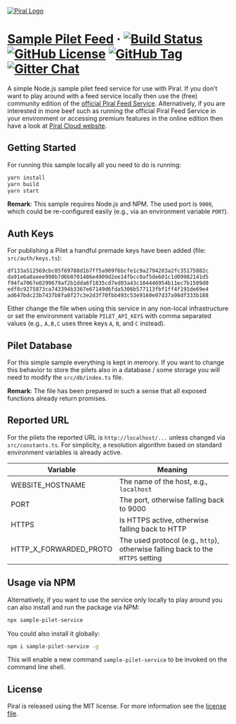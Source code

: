 [![Piral Logo](https://github.com/smapiot/piral/raw/main/docs/assets/logo.png)](https://piral.io)

# [Sample Pilet Feed](https://piral.io) &middot; [![Build Status](https://smapiot.visualstudio.com/piral/_apis/build/status/smapiot.sample-pilet-service?branchName=main)](https://smapiot.visualstudio.com/piral/_build/latest?definitionId=14&branchName=main) [![GitHub License](https://img.shields.io/badge/license-MIT-blue.svg)](https://github.com/smapiot/piral/blob/main/LICENSE) [![GitHub Tag](https://img.shields.io/github/tag/smapiot/piral.svg)](https://github.com/smapiot/piral/releases) [![Gitter Chat](https://badges.gitter.im/gitterHQ/gitter.png)](https://gitter.im/piral-io/community)

A simple Node.js sample pilet feed service for use with Piral. If you don't want to play around with a feed service locally then use the (free) community edition of the [official Piral Feed Service](https://feed.piral.cloud/). Alternatively, if you are interested in more beef such as running the official Piral Feed Service in your environment or accessing premium features in the online edition then have a look at [Piral Cloud website](https://www.piral.cloud/).

## Getting Started

For running this sample locally all you need to do is running:

```sh
yarn install
yarn build
yarn start
```

**Remark**: This sample requires Node.js and NPM. The used port is `9000`, which could be re-configured easily (e.g., via an environment variable `PORT`).

## Auth Keys

For publishing a Pilet a handful premade keys have been added (file: `src/auth/keys.ts`):

```plain
df133a512569cbc85f69788d1b7ff5a909f6bcfe1c9a2794283a2fc35175882c
da91e6a8aeee998b7d6b0701486e4909d2ee14fbcc0af5de601c1d09982141d5
f94fa7067e0299679af2b1dda6f1835cd7ed03a43c104446954b11ec7b1509d0
edf8c9275873ca743394b3367e67149d6fda5306b577113fbf1ff4f191de69e4
ad647bdc23b7437b8fa8f27c3e2d3f70fbb493c53e9160e07d37a98df333b188
```

Either change the file when using this service in any non-local infrastructure or set the environment variable `PILET_API_KEYS` with comma separated values (e.g., `A,B,C` uses three keys `A`, `B`, and `C` instead).

## Pilet Database

For this simple sample everything is kept in memory. If you want to change this behavior to store the pilets also in a database / some storage you will need to modify the `src/db/index.ts` file.

**Remark**: The file has been prepared in such a sense that all exposed functions already return promises.

## Reported URL

For the pilets the reported URL is `http://localhost/...` unless changed via `src/constants.ts`. For simplicity, a resolution algorithm based on standard environment variables is already active.

| Variable               | Meaning                                                                         |
|------------------------|---------------------------------------------------------------------------------|
| WEBSITE_HOSTNAME       | The name of the host, e.g., `localhost`                                         |
| PORT                   | The port, otherwise falling back to 9000                                        |
| HTTPS                  | Is HTTPS active, otherwise falling back to HTTP                                 |
| HTTP_X_FORWARDED_PROTO | The used protocol (e.g., `http`), otherwise falling back to the `HTTPS` setting |

## Usage via NPM

Alternatively, if you want to use the service only locally to play around you can also install and run the package via NPM:

```sh
npx sample-pilet-service
```

You could also install it globally:

```sh
npm i sample-pilet-service -g
```

This will enable a new command `sample-pilet-service` to be invoked on the command line shell.

## License

Piral is released using the MIT license. For more information see the [license file](./LICENSE).
